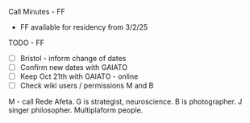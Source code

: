 Call Minutes - FF

- FF available for residency from 3/2/25

TODO - FF
	
- [ ] Bristol - inform change of dates
- [ ] Confirm new dates with GAIATO
- [ ] Keep Oct 21th with GAIATO - online
- [ ] Check wiki users / permissions M and B

M - call Rede Afeta. G is strategist, neuroscience. B is photographer. J singer philosopher. Multiplaform people.


